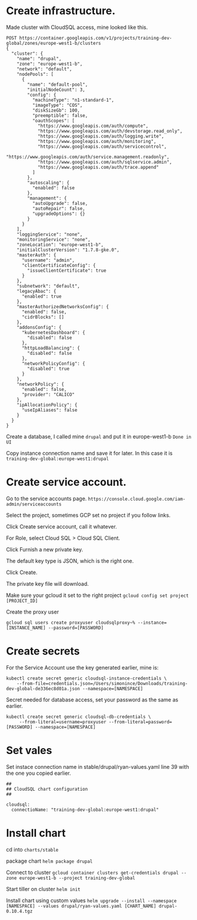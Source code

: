 # Create infrastructure.

Made cluster with CloudSQL access, mine looked like this.

```
POST https://container.googleapis.com/v1/projects/training-dev-global/zones/europe-west1-b/clusters
{
  "cluster": {
    "name": "drupal",
    "zone": "europe-west1-b",
    "network": "default",
    "nodePools": [
      {
        "name": "default-pool",
        "initialNodeCount": 3,
        "config": {
          "machineType": "n1-standard-1",
          "imageType": "COS",
          "diskSizeGb": 100,
          "preemptible": false,
          "oauthScopes": [
            "https://www.googleapis.com/auth/compute",
            "https://www.googleapis.com/auth/devstorage.read_only",
            "https://www.googleapis.com/auth/logging.write",
            "https://www.googleapis.com/auth/monitoring",
            "https://www.googleapis.com/auth/servicecontrol",
            "https://www.googleapis.com/auth/service.management.readonly",
            "https://www.googleapis.com/auth/sqlservice.admin",
            "https://www.googleapis.com/auth/trace.append"
          ]
        },
        "autoscaling": {
          "enabled": false
        },
        "management": {
          "autoUpgrade": false,
          "autoRepair": false,
          "upgradeOptions": {}
        }
      }
    ],
    "loggingService": "none",
    "monitoringService": "none",
    "zoneLocation": "europe-west1-b",
    "initialClusterVersion": "1.7.8-gke.0",
    "masterAuth": {
      "username": "admin",
      "clientCertificateConfig": {
        "issueClientCertificate": true
      }
    },
    "subnetwork": "default",
    "legacyAbac": {
      "enabled": true
    },
    "masterAuthorizedNetworksConfig": {
      "enabled": false,
      "cidrBlocks": []
    },
    "addonsConfig": {
      "kubernetesDashboard": {
        "disabled": false
      },
      "httpLoadBalancing": {
        "disabled": false
      },
      "networkPolicyConfig": {
        "disabled": true
      }
    },
    "networkPolicy": {
      "enabled": false,
      "provider": "CALICO"
    },
    "ipAllocationPolicy": {
      "useIpAliases": false
    }
  }
}
```

Create a database, I called mine `drupal` and put it in europe-west1-b
`Done in UI`

Copy instance connection name and save it for later.
In this case it is `training-dev-global:europe-west1:drupal`

# Create service account.

Go to the service accounts page.
`https://console.cloud.google.com/iam-admin/serviceaccounts`

Select the project, sometimes GCP set no project if you follow links.

Click Create service account, call it whatever.

For Role, select Cloud SQL > Cloud SQL Client.

Click Furnish a new private key.

The default key type is JSON, which is the right one.

Click Create.

The private key file will download.

Make sure your gcloud it set to the right project `gcloud config set project [PROJECT_ID]`

Create the proxy user

`gcloud sql users create proxyuser cloudsqlproxy~% --instance=[INSTANCE_NAME] --password=[PASSWORD]`

# Create secrets

For the Service Account use the key generated earlier, mine is:
```
kubectl create secret generic cloudsql-instance-credentials \
    --from-file=credentials.json=/Users/simonince/Downloads/training-dev-global-de336ec8d01a.json --namespace=[NAMESPACE]
```

Secret needed for database access, set your password as the same as earlier.

```
kubectl create secret generic cloudsql-db-credentials \
     --from-literal=username=proxyuser --from-literal=password=[PASSWORD] --namespace=[NAMESPACE]
```

# Set vales

Set instace connection name in stable/drupal/ryan-values.yaml line 39 with the one you copied earlier.

```
##
## CloudSQL chart configuration
##

cloudsql:
  connectioName: "training-dev-global:europe-west1:drupal"
```

# Install chart

cd into `charts/stable`

package chart
`helm package drupal`

Connect to cluster
`gcloud container clusters get-credentials drupal --zone europe-west1-b --project training-dev-global`

Start tiller on cluster
`helm init`

Install chart using custom values
`helm upgrade --install --namespace [NAMESPACE] --values drupal/ryan-values.yaml [CHART_NAME] drupal-0.10.4.tgz`
